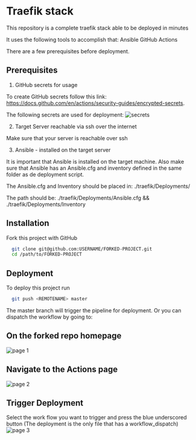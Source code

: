 
# Traefik stack

This repository is a complete traefik stack able to be deployed in minutes

It uses the following tools to accomplish that:
Ansible
GitHub Actions

There are a few prerequisites before deployment.

## Prerequisites

1) GitHub secrets for usage

To create GitHub secrets follow this link: <https://docs.github.com/en/actions/security-guides/encrypted-secrets>.

The following secrets are used for deployment:
![secrets](https://user-images.githubusercontent.com/10562868/187651966-85bd7898-1f7d-4fec-9e8e-56567171aa34.PNG)

2) Target Server reachable via ssh over the internet

Make sure that your server is reachable over ssh

3) Ansible - installed on the target server

It is important that Ansible is installed on the target machine. 
Also make sure that Ansible has an Ansible.cfg and inventory defined in the same folder as de deployment script.

The Ansible.cfg and Inventory should be placed in: ./traefik/Deployments/

The path should be: ./traefik/Deployments/Ansible.cfg && ./traefik/Deployments/Inventory


## Installation

Fork this project with GitHub

```bash
  git clone git@github.com:USERNAME/FORKED-PROJECT.git
  cd /path/to/FORKED-PROJECT
```


## Deployment

To deploy this project run

```bash
  git push <REMOTENAME> master 
```

The master branch will trigger the pipeline for deployment. Or you can dispatch the workflow by going to:

## On the forked repo homepage
![page 1](https://user-images.githubusercontent.com/10562868/187653581-856d24f2-590b-4569-9fbc-8b3aca4d5b1c.PNG)

## Navigate to the Actions page
![page 2](https://user-images.githubusercontent.com/10562868/187653836-2e1ff70b-df94-461a-b40c-6e1eff537ccd.PNG)

## Trigger Deployment
Select the work flow you want to trigger and press the blue underscored button (The deployment is the only file that has a workflow_dispatch)
![page 3](https://user-images.githubusercontent.com/10562868/187654844-c20de884-21b2-4df1-86a6-a2a221497483.PNG)
